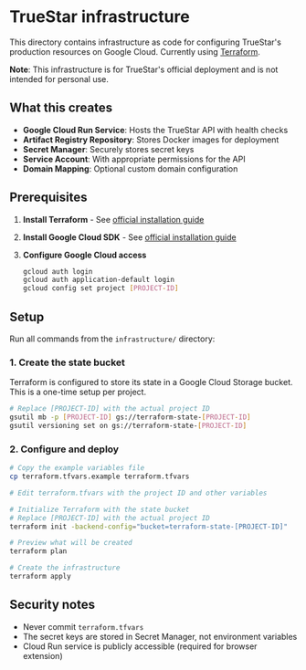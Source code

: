 # TrueStar infrastructure

This directory contains infrastructure as code for configuring TrueStar's production resources on Google Cloud. Currently using [Terraform](https://www.terraform.io/).

**Note**: This infrastructure is for TrueStar's official deployment and is not intended for personal use.

## What this creates

- **Google Cloud Run Service**: Hosts the TrueStar API with health checks
- **Artifact Registry Repository**: Stores Docker images for deployment
- **Secret Manager**: Securely stores secret keys
- **Service Account**: With appropriate permissions for the API
- **Domain Mapping**: Optional custom domain configuration

## Prerequisites

1. **Install Terraform** - See [official installation guide](https://developer.hashicorp.com/terraform/install)

2. **Install Google Cloud SDK** - See [official installation guide](https://cloud.google.com/sdk/docs/install)

3. **Configure Google Cloud access**
   ```bash
   gcloud auth login
   gcloud auth application-default login
   gcloud config set project [PROJECT-ID]
   ```

## Setup

Run all commands from the `infrastructure/` directory:

### 1. Create the state bucket
Terraform is configured to store its state in a Google Cloud Storage bucket. This is a one-time setup per project.

```bash
# Replace [PROJECT-ID] with the actual project ID
gsutil mb -p [PROJECT-ID] gs://terraform-state-[PROJECT-ID]
gsutil versioning set on gs://terraform-state-[PROJECT-ID]
```

### 2. Configure and deploy
```bash
# Copy the example variables file
cp terraform.tfvars.example terraform.tfvars

# Edit terraform.tfvars with the project ID and other variables

# Initialize Terraform with the state bucket
# Replace [PROJECT-ID] with the actual project ID
terraform init -backend-config="bucket=terraform-state-[PROJECT-ID]"

# Preview what will be created
terraform plan

# Create the infrastructure
terraform apply
```

## Security notes

- Never commit `terraform.tfvars` 
- The secret keys are stored in Secret Manager, not environment variables
- Cloud Run service is publicly accessible (required for browser extension)